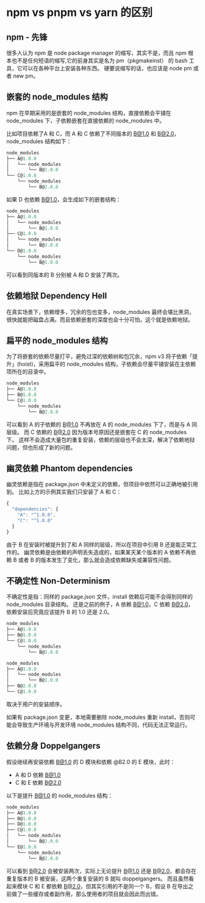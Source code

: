 # npm vs pnpm vs yarn 的区别

## npm - 先锋

很多人认为 npm 是 node package manager 的缩写，其实不是，而且 npm 根本也不是任何短语的缩写,它的前身其实是名为 pm（pkgmakeinst） 的 bash 工具，它可以在各种平台上安装各种东西。
硬要说缩写的话，也应该是 node pm 或者 new pm。

## 嵌套的 node_modules 结构

npm 在早期采用的是嵌套的 node_modules 结构，直接依赖会平铺在 node_modules 下，子依赖嵌套在直接依赖的 node_modules 中。

比如项目依赖了A 和 C，而 A 和 C 依赖了不同版本的 B@1.0 和 B@2.0，node_modules 结构如下：

```js
node_modules
├── A@1.0.0
│   └── node_modules
│       └── B@1.0.0
└── C@1.0.0
    └── node_modules
        └── B@2.0.0
```
如果 D 也依赖 B@1.0，会生成如下的嵌套结构：

```js
node_modules
├── A@1.0.0
│   └── node_modules
│       └── B@1.0.0
├── C@1.0.0
│   └── node_modules
│       └── B@2.0.0
└── D@1.0.0
    └── node_modules
        └── B@1.0.0
```
可以看到同版本的 B 分别被 A 和 D 安装了两次。

## 依赖地狱 Dependency Hell

在真实场景下，依赖增多，冗余的包也变多，node_modules 最终会堪比黑洞，很快就能把磁盘占满。而且依赖嵌套的深度也会十分可怕，这个就是依赖地狱。

## 扁平的 node_modules 结构

为了将嵌套的依赖尽量打平，避免过深的依赖树和包冗余，npm v3 将子依赖「提升」(hoist)，采用扁平的 node_modules 结构，子依赖会尽量平铺安装在主依赖项所在的目录中。

```js
node_modules
├── A@1.0.0
├── B@1.0.0
└── C@1.0.0
    └── node_modules
        └── B@2.0.0
```
可以看到 A 的子依赖的 B@1.0 不再放在 A 的 node_modules 下了，而是与 A 同层级。
而 C 依赖的 B@2.0 因为版本号原因还是嵌套在 C 的 node_modules 下。
这样不会造成大量包的重复安装，依赖的层级也不会太深，解决了依赖地狱问题，但也形成了新的问题。

## 幽灵依赖 Phantom dependencies
幽灵依赖是指在 package.json 中未定义的依赖，但项目中依然可以正确地被引用到。
比如上方的示例其实我们只安装了 A 和 C：
```js
{
  "dependencies": {
    "A": "^1.0.0",
    "C": "^1.0.0"
  }
}
```

由于 B 在安装时被提升到了和 A 同样的层级，所以在项目中引用 B 还是能正常工作的。
幽灵依赖是由依赖的声明丢失造成的，如果某天某个版本的 A 依赖不再依赖 B 或者 B 的版本发生了变化，那么就会造成依赖缺失或兼容性问题。

## 不确定性 Non-Determinism
不确定性是指：同样的 package.json 文件，install 依赖后可能不会得到同样的 node_modules 目录结构。
还是之前的例子，A 依赖 B@1.0，C 依赖 B@2.0，依赖安装后究竟应该提升 B 的 1.0 还是 2.0。

```js
node_modules
├── A@1.0.0
├── B@1.0.0
└── C@1.0.0
    └── node_modules
        └── B@2.0.0
```
```js
node_modules
├── A@1.0.0
│   └── node_modules
│       └── B@1.0.0
├── B@2.0.0
└── C@1.0.0
```
取决于用户的安装顺序。

如果有 package.json 变更，本地需要删除 node_modules 重新 install，否则可能会导致生产环境与开发环境 node_modules 结构不同，代码无法正常运行。

## 依赖分身 Doppelgangers

假设继续再安装依赖 B@1.0 的 D 模块和依赖 @B2.0 的 E 模块，此时：
 - A 和 D 依赖 B@1.0
 - C 和 E 依赖 B@2.0
  
以下是提升 B@1.0 的 node_modules 结构：

```js
node_modules
├── A@1.0.0
├── B@1.0.0
├── D@1.0.0
├── C@1.0.0
│   └── node_modules
│       └── B@2.0.0
└── E@1.0.0
    └── node_modules
        └── B@2.0.0
```
可以看到 B@2.0 会被安装两次，实际上无论提升 B@1.0 还是 B@2.0，都会存在重复版本的 B 被安装，这两个重复安装的 B 就叫 doppelgangers。
而且虽然看起来模块 C 和 E 都依赖 B@2.0，但其实引用的不是同一个 B，假设 B 在导出之前做了一些缓存或者副作用，那么使用者的项目就会因此而出错。